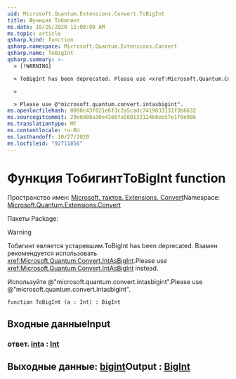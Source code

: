 ```yaml
---
uid: Microsoft.Quantum.Extensions.Convert.ToBigInt
title: Функция Тобигинт
ms.date: 10/26/2020 12:00:00 AM
ms.topic: article
qsharp.kind: function
qsharp.namespace: Microsoft.Quantum.Extensions.Convert
qsharp.name: ToBigInt
qsharp.summary: >-
  > [!WARNING]

  > ToBigInt has been deprecated. Please use <xref:Microsoft.Quantum.Convert.IntAsBigInt> instead.

  >

  > Please use @"microsoft.quantum.convert.intasbigint".
ms.openlocfilehash: 0898c43f021e6f3c2a5cadc7419833131f3b6632
ms.sourcegitcommit: 29e0d88a30e4166fa580132124b0eb57e1f0e986
ms.translationtype: MT
ms.contentlocale: ru-RU
ms.lasthandoff: 10/27/2020
ms.locfileid: "92711856"
---
```

# <a name="tobigint-function"></a><span data-ttu-id="2a9c0-102">Функция Тобигинт</span><span class="sxs-lookup"><span data-stu-id="2a9c0-102">ToBigInt function</span></span>

<span data-ttu-id="2a9c0-103">Пространство имен: [Microsoft. тактов. Extensions. Convert](xref:Microsoft.Quantum.Extensions.Convert)</span><span class="sxs-lookup"><span data-stu-id="2a9c0-103">Namespace: [Microsoft.Quantum.Extensions.Convert](xref:Microsoft.Quantum.Extensions.Convert)</span></span>

<span data-ttu-id="2a9c0-104">Пакеты [](https://nuget.org/packages/)</span><span class="sxs-lookup"><span data-stu-id="2a9c0-104">Package: [](https://nuget.org/packages/)</span></span>


> [!WARNING]
> <span data-ttu-id="2a9c0-105">Тобигинт является устаревшим.</span><span class="sxs-lookup"><span data-stu-id="2a9c0-105">ToBigInt has been deprecated.</span></span> <span data-ttu-id="2a9c0-106">Взамен рекомендуется использовать <xref:Microsoft.Quantum.Convert.IntAsBigInt>.</span><span class="sxs-lookup"><span data-stu-id="2a9c0-106">Please use <xref:Microsoft.Quantum.Convert.IntAsBigInt> instead.</span></span>
>
> <span data-ttu-id="2a9c0-107">Используйте @"microsoft.quantum.convert.intasbigint".</span><span class="sxs-lookup"><span data-stu-id="2a9c0-107">Please use @"microsoft.quantum.convert.intasbigint".</span></span>



```qsharp
function ToBigInt (a : Int) : BigInt
```


## <a name="input"></a><span data-ttu-id="2a9c0-108">Входные данные</span><span class="sxs-lookup"><span data-stu-id="2a9c0-108">Input</span></span>

### <a name="a--int"></a><span data-ttu-id="2a9c0-109">ответ. [int](xref:microsoft.quantum.lang-ref.int)</span><span class="sxs-lookup"><span data-stu-id="2a9c0-109">a : [Int](xref:microsoft.quantum.lang-ref.int)</span></span>





## <a name="output--bigint"></a><span data-ttu-id="2a9c0-110">Выходные данные: [bigint](xref:microsoft.quantum.lang-ref.bigint)</span><span class="sxs-lookup"><span data-stu-id="2a9c0-110">Output : [BigInt](xref:microsoft.quantum.lang-ref.bigint)</span></span>

